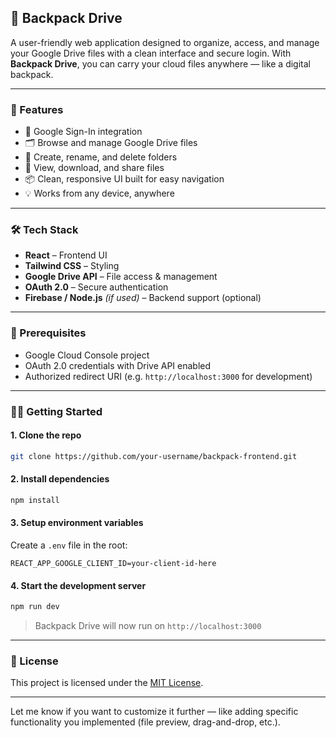 ## 🎒 Backpack Drive

A user-friendly web application designed to organize, access, and manage your Google Drive files with a clean interface and secure login. With **Backpack Drive**, you can carry your cloud files anywhere — like a digital backpack.

---

### 🚀 Features

- 🔐 Google Sign-In integration
- 🗂️ Browse and manage Google Drive files
- 📁 Create, rename, and delete folders
- 📄 View, download, and share files
- 📦 Clean, responsive UI built for easy navigation
- 💡 Works from any device, anywhere

---

### 🛠️ Tech Stack

- **React** – Frontend UI
- **Tailwind CSS** – Styling
- **Google Drive API** – File access & management
- **OAuth 2.0** – Secure authentication
- **Firebase / Node.js** *(if used)* – Backend support (optional)

---

### 🧪 Prerequisites

- Google Cloud Console project
- OAuth 2.0 credentials with Drive API enabled
- Authorized redirect URI (e.g. `http://localhost:3000` for development)

---

### 🧑‍💻 Getting Started

#### 1. Clone the repo
```bash
git clone https://github.com/your-username/backpack-frontend.git
```

#### 2. Install dependencies
```bash
npm install
```

#### 3. Setup environment variables
Create a `.env` file in the root:

```env
REACT_APP_GOOGLE_CLIENT_ID=your-client-id-here
```

#### 4. Start the development server
```bash
npm run dev
```

> Backpack Drive will now run on `http://localhost:3000`

---

### 📄 License

This project is licensed under the [MIT License](LICENSE).

---

Let me know if you want to customize it further — like adding specific functionality you implemented (file preview, drag-and-drop, etc.).
